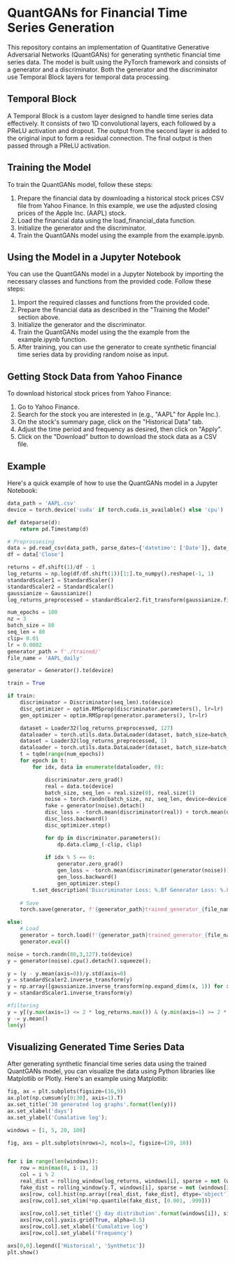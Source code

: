 # QuantGANs for Financial Time Series Generation
This repository contains an implementation of Quantitative Generative Adversarial Networks (QuantGANs) for generating synthetic financial time series data. The model is built using the PyTorch framework and consists of a generator and a discriminator. Both the generator and the discriminator use Temporal Block layers for temporal data processing.

## Temporal Block
A Temporal Block is a custom layer designed to handle time series data effectively. It consists of two 1D convolutional layers, each followed by a PReLU activation and dropout. The output from the second layer is added to the original input to form a residual connection. The final output is then passed through a PReLU activation.

## Training the Model
To train the QuantGANs model, follow these steps:

1. Prepare the financial data by downloading a historical stock prices CSV file from Yahoo Finance. In this example, we use the adjusted closing prices of the Apple Inc. (AAPL) stock.
2. Load the financial data using the load_financial_data function.
3. Initialize the generator and the discriminator.
4. Train the QuantGANs model using the example from the example.ipynb.

## Using the Model in a Jupyter Notebook
You can use the QuantGANs model in a Jupyter Notebook by importing the necessary classes and functions from the provided code. Follow these steps:

1. Import the required classes and functions from the provided code.
2. Prepare the financial data as described in the "Training the Model" section above.
3. Initialize the generator and the discriminator.
4. Train the QuantGANs model using the the example from the example.ipynb function.
5. After training, you can use the generator to create synthetic financial time series data by providing random noise as input.

## Getting Stock Data from Yahoo Finance
To download historical stock prices from Yahoo Finance:

1. Go to Yahoo Finance.
2. Search for the stock you are interested in (e.g., "AAPL" for Apple Inc.).
3. On the stock's summary page, click on the "Historical Data" tab.
4. Adjust the time period and frequency as desired, then click on "Apply".
5. Click on the "Download" button to download the stock data as a CSV file.

## Example
Here's a quick example of how to use the QuantGANs model in a Jupyter Notebook:

```python
data_path = 'AAPL.csv'
device = torch.device('cuda' if torch.cuda.is_available() else 'cpu')

def dateparse(d):
    return pd.Timestamp(d)

# Preprossesing
data = pd.read_csv(data_path, parse_dates={'datetime': ['Date']}, date_parser=dateparse)
df = data['Close']

returns = df.shift(1)/df - 1
log_returns = np.log(df/df.shift(1))[1:].to_numpy().reshape(-1, 1)
standardScaler1 = StandardScaler()
standardScaler2 = StandardScaler()
gaussianize = Gaussianize()
log_returns_preprocessed = standardScaler2.fit_transform(gaussianize.fit_transform(standardScaler1.fit_transform(log_returns)))

num_epochs = 100
nz = 3
batch_size = 80
seq_len = 80
clip= 0.01
lr = 0.0002
generator_path = f'./trained/'
file_name = 'AAPL_daily'

generator = Generator().to(device)

train = True

if train:
    discriminator = Discriminator(seq_len).to(device)
    disc_optimizer = optim.RMSprop(discriminator.parameters(), lr=lr)
    gen_optimizer = optim.RMSprop(generator.parameters(), lr=lr)

    dataset = Loader32(log_returns_preprocessed, 127)
    dataloader = torch.utils.data.DataLoader(dataset, batch_size=batch_size)
    dataset = Loader32(log_returns_preprocessed, 1)
    dataloader = torch.utils.data.DataLoader(dataset, batch_size=batch_size)
    t = tqdm(range(num_epochs))
    for epoch in t:
        for idx, data in enumerate(dataloader, 0):

            discriminator.zero_grad()
            real = data.to(device)
            batch_size, seq_len = real.size(0), real.size(1)
            noise = torch.randn(batch_size, nz, seq_len, device=device)
            fake = generator(noise).detach()
            disc_loss = -torch.mean(discriminator(real)) + torch.mean(discriminator(fake))
            disc_loss.backward()
            disc_optimizer.step()

            for dp in discriminator.parameters():
                dp.data.clamp_(-clip, clip)
    
            if idx % 5 == 0:
                generator.zero_grad()
                gen_loss = -torch.mean(discriminator(generator(noise)))
                gen_loss.backward()
                gen_optimizer.step()            
        t.set_description('Discriminator Loss: %.8f Generator Loss: %.8f' % (disc_loss.item(), gen_loss.item()))
            
    # Save
    torch.save(generator, f'{generator_path}trained_generator_{file_name}_epoch_{epoch}.pth')

else:
    # Load
    generator = torch.load(f'{generator_path}trained_generator_{file_name}_epoch_{num_epochs-1}.pth')
    generator.eval() 

noise = torch.randn(80,3,127).to(device)
y = generator(noise).cpu().detach().squeeze();

y = (y - y.mean(axis=0))/y.std(axis=0)
y = standardScaler2.inverse_transform(y)
y = np.array([gaussianize.inverse_transform(np.expand_dims(x, 1)) for x in y]).squeeze()
y = standardScaler1.inverse_transform(y)

#filtering
y = y[(y.max(axis=1) <= 2 * log_returns.max()) & (y.min(axis=1) >= 2 * log_returns.min())]
y -= y.mean()
len(y)    
```

## Visualizing Generated Time Series Data
After generating synthetic financial time series data using the trained QuantGANs model, you can visualize the data using Python libraries like Matplotlib or Plotly. Here's an example using Matplotlib:

```python
fig, ax = plt.subplots(figsize=(16,9))
ax.plot(np.cumsum(y[0:30], axis=1).T)
ax.set_title('30 generated log graphs'.format(len(y)))
ax.set_xlabel('days')
ax.set_ylabel('Cumalative log');
```

```python
windows = [1, 5, 20, 100]

fig, axs = plt.subplots(nrows=2, ncols=2, figsize=(20, 10))


for i in range(len(windows)):
    row = min(max(0, i-1), 1)
    col = i % 2
    real_dist = rolling_window(log_returns, windows[i], sparse = not (windows[i] == 1)).sum(axis=0).ravel()
    fake_dist = rolling_window(y.T, windows[i], sparse = not (windows[i] == 1)).sum(axis=0).ravel()
    axs[row, col].hist(np.array([real_dist, fake_dist], dtype='object'), bins=50, density=True)
    axs[row,col].set_xlim(*np.quantile(fake_dist, [0.001, .999]))
    
    axs[row,col].set_title('{} day distribution'.format(windows[i]), size=16)
    axs[row,col].yaxis.grid(True, alpha=0.5)
    axs[row,col].set_xlabel('Cumalative log')
    axs[row,col].set_ylabel('Frequency')

axs[0,0].legend(['Historical', 'Synthetic'])
plt.show()
```